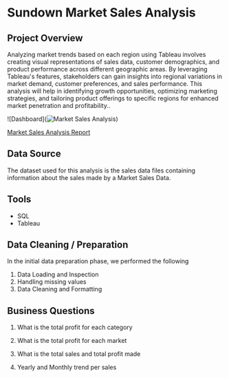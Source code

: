 # Sundown Market Sales Analysis

## Project Overview

Analyzing market trends based on each region using Tableau involves creating visual representations of sales data, customer demographics, and product performance across different geographic areas. By leveraging Tableau's features, stakeholders can gain insights into regional variations in market demand, customer preferences, and sales performance. This analysis will help in identifying growth opportunities, optimizing marketing strategies, and tailoring product offerings to specific regions for enhanced market penetration and profitability..

![Dashboard](![Market Sales Analysis](![vvv](https://github.com/user-attachments/assets/4fee246b-058d-47d3-ba0b-6fa15e405870)
))

[Market Sales Analysis Report](https://public.tableau.com/app/profile/vivian.akpu/viz/SUNDOWNMARKETSALESANALYSIS/Dashboard1?publish=yes)

## Data Source

The dataset used for this analysis is the sales data files containing information about the sales made by a Market Sales Data.

## Tools 

- SQL
- Tableau

## Data Cleaning / Preparation

In the initial data preparation phase, we performed the following

1. Data Loading and Inspection
2. Handling missing values
3. Data Cleaning and Formatting

## Business Questions

1. What is the total profit for each category

2. What is the total profit for each market

3. What is the total sales and total profit made

4. Yearly and Monthly trend per sales
